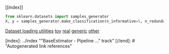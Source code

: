 [[index]]
```py
from sklearn.datasets import samples_generator
X, y = samples_generator.make_classification(n_informative=5, n_redundant=0, random_state=42)
```

[Dataset loading utilities](https://scikit-learn.org/stable/datasets.html#dataset-loading-utilities)
[toy](https://scikit-learn.org/stable/datasets/toy_dataset.html#toy-datasets)
[real](https://scikit-learn.org/stable/datasets/real_world.html#real-world-datasets)
[generic](https://scikit-learn.org/stable/datasets/sample_generators.html#generated-datasets)
[other](https://scikit-learn.org/stable/datasets/loading_other_datasets.html#loading-other-datasets)

[//begin]: # "Autogenerated link references for markdown compatibility"
[index]: ../index ""BaseEstimator - Pipeline ..." track"
[//end]: # "Autogenerated link references"